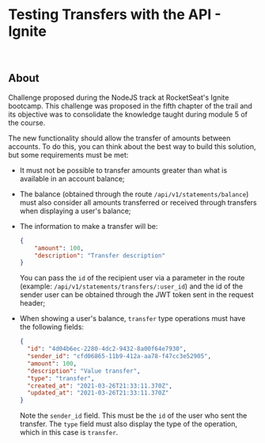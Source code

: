 # Testing Transfers with the API - Ignite
<br>

## About

Challenge proposed during the NodeJS track at RocketSeat's Ignite bootcamp. This challenge was proposed in the fifth chapter of the trail and its objective was to consolidate the knowledge taught during module 5 of the course.


The new functionality should allow the transfer of amounts between accounts. To do this, you can think about the best way to build this solution, but some requirements must be met:

- It must not be possible to transfer amounts greater than what is available in an account balance;
- The balance (obtained through the route `/api/v1/statements/balance`) must also consider all amounts transferred or received through transfers when displaying a user's balance;
- The information to make a transfer will be:

    ```json
    {
    	"amount": 100,
    	"description": "Transfer description"
    }
    ```

    You can pass the `id` of the recipient user via a parameter in the route (example: `/api/v1/statements/transfers/:user_id`) and the id of the sender user can be obtained through the JWT token sent in the request header;

- When showing a user's balance, `transfer` type operations must have the following fields:

    ```json
    {
      "id": "4d04b6ec-2280-4dc2-9432-8a00f64e7930",
      "sender_id": "cfd06865-11b9-412a-aa78-f47cc3e52905",
      "amount": 100,
      "description": "Value transfer",
      "type": "transfer",
      "created_at": "2021-03-26T21:33:11.370Z",
      "updated_at": "2021-03-26T21:33:11.370Z"
    }
    ```
    
    Note the `sender_id` field. This must be the `id` of the user who sent the transfer.
    The `type` field must also display the type of the operation, which in this case is `transfer`.
